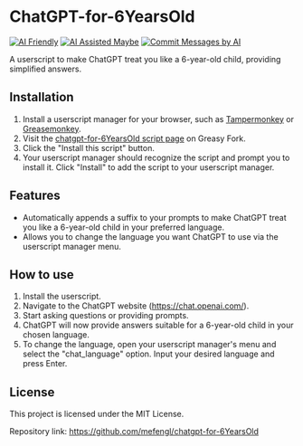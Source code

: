 # ChatGPT-for-6YearsOld

[![AI Friendly](https://img.shields.io/badge/AI-Friendly-pink?style=for-the-badge)](https://github.com/mefengl/made-by-ai)
[![AI Assisted Maybe](https://img.shields.io/badge/AI%20Assisted-Maybe-yellow?style=for-the-badge)](https://github.com/mefengl/made-by-ai)
[![Commit Messages by AI](https://img.shields.io/badge/Commit%20Messages%20by-AI-green?style=for-the-badge)](https://github.com/mefengl/made-by-ai)

A userscript to make ChatGPT treat you like a 6-year-old child, providing simplified answers.

## Installation

1. Install a userscript manager for your browser, such as [Tampermonkey](https://www.tampermonkey.net/) or [Greasemonkey](https://addons.mozilla.org/en-US/firefox/addon/greasemonkey/).
2. Visit the [chatgpt-for-6YearsOld script page](https://greasyfork.org/scripts/463047-chatgpt-for-6yearsold) on Greasy Fork.
3. Click the "Install this script" button.
4. Your userscript manager should recognize the script and prompt you to install it. Click "Install" to add the script to your userscript manager.

## Features

- Automatically appends a suffix to your prompts to make ChatGPT treat you like a 6-year-old child in your preferred language.
- Allows you to change the language you want ChatGPT to use via the userscript manager menu.

## How to use

1. Install the userscript.
2. Navigate to the ChatGPT website (https://chat.openai.com/).
3. Start asking questions or providing prompts.
4. ChatGPT will now provide answers suitable for a 6-year-old child in your chosen language.
5. To change the language, open your userscript manager's menu and select the "chat_language" option. Input your desired language and press Enter.

## License

This project is licensed under the MIT License.

Repository link: https://github.com/mefengl/chatgpt-for-6YearsOld
